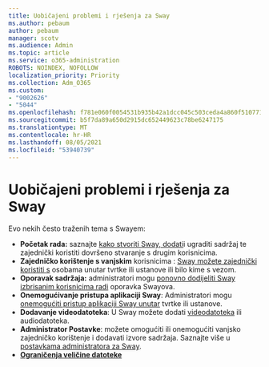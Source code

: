 ```yaml
---
title: Uobičajeni problemi i rješenja za Sway
ms.author: pebaum
author: pebaum
manager: scotv
ms.audience: Admin
ms.topic: article
ms.service: o365-administration
ROBOTS: NOINDEX, NOFOLLOW
localization_priority: Priority
ms.collection: Adm_O365
ms.custom:
- "9002626"
- "5044"
ms.openlocfilehash: f781e060f0054531b935b42a1dcc045c503ceda4a860f510771e6cd01ec4f399
ms.sourcegitcommit: b5f7da89a650d2915dc652449623c78be6247175
ms.translationtype: MT
ms.contentlocale: hr-HR
ms.lasthandoff: 08/05/2021
ms.locfileid: "53940739"
---
```

# <a name="sway-common-issues-and-solutions"></a>Uobičajeni problemi i rješenja za Sway

Evo nekih često traženih tema s Swayem:

- **Početak rada:** saznajte [kako stvoriti Sway, dodati](https://support.office.com/article/getting-started-with-sway-2076c468-63f4-4a89-ae5f-424796714a8a)i ugraditi sadržaj te zajednički koristiti dovršeno stvaranje s drugim korisnicima.
- **Zajedničko korištenje s vanjskim** korisnicima : [Sway možete zajednički koristiti s](https://support.microsoft.com/en-us/office/share-your-sway-1cf853b8-ef7e-46b0-b704-003e58d28998?ui=en-us&rs=en-us&ad=us) osobama unutar tvrtke ili ustanove ili bilo kime s vezom.
- **Oporavak sadržaja:** administratori mogu [ponovno dodijeliti Sway izbrisanim korisnicima radi](https://support.office.com/article/Reassign-Sways-from-a-deleted-user-account-Admin-Help-9580E618-3C3E-4D28-A6EF-74C00A997248) oporavka Swayova.
- **Onemogućivanje pristupa aplikaciji Sway**: Administratori mogu [onemogućiti pristup aplikaciji Sway unutar](https://docs.microsoft.com/office365/enterprise/powershell/disable-access-to-sway-with-office-365-powershell) tvrtke ili ustanove.
- **Dodavanje videodatoteka**: U Sway možete dodati [videodatoteka](https://support.office.com/article/Add-video-and-audio-files-into-Sway-d2f14842-e103-49c0-9da2-0fbcfcad381f) ili audiodatoteka.
- **Administrator Postavke**: možete omogućiti ili onemogućiti vanjsko zajedničko korištenje i dodavati izvore sadržaja. Saznajte više u [postavkama administratora za Sway](https://support.office.com/article/Administrator-settings-for-Sway-d298e79b-b6ab-44c6-9239-aa312f5784d4).
- **[Ograničenja veličine datoteke](https://support.office.com/article/File-size-limits-in-Sway-4db21bc6-b42b-499f-9272-66e089db109f)**
